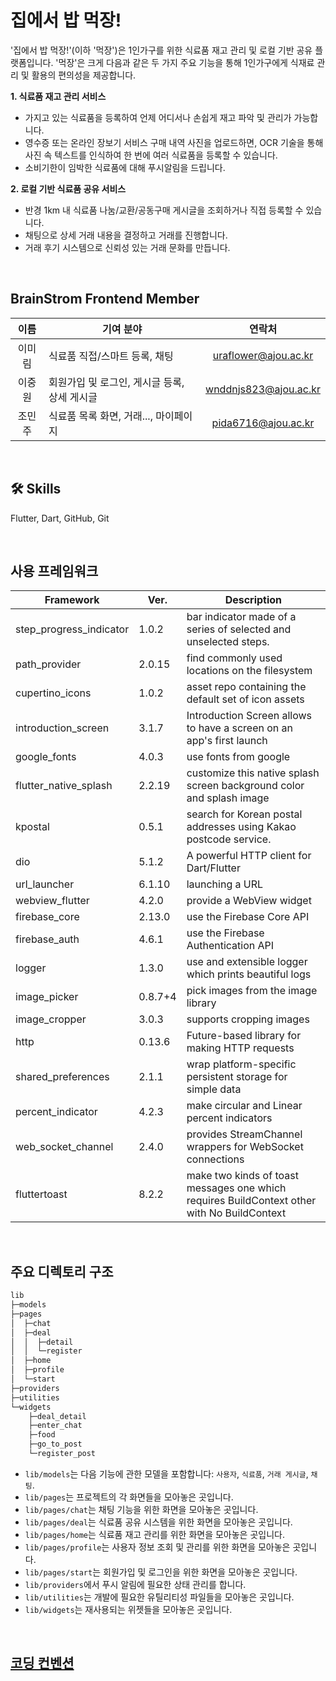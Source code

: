 # 집에서 밥 먹장!
'집에서 밥 먹장!'(이하 '먹장')은 1인가구를 위한 식료품 재고 관리 및 로컬 기반 공유 플랫폼입니다. '먹장'은 크게 다음과 같은 두 가지 주요 기능을 통해 1인가구에게 식재료 관리 및 활용의 편의성을 제공합니다.  

**1. 식료품 재고 관리 서비스**
  - 가지고 있는 식료품을 등록하여 언제 어디서나 손쉽게 재고 파악 및 관리가 가능합니다.
  - 영수증 또는 온라인 장보기 서비스 구매 내역 사진을 업로드하면, OCR 기술을 통해 사진 속 텍스트를 인식하여 한 번에 여러 식료품을 등록할 수 있습니다.
  - 소비기한이 임박한 식료품에 대해 푸시알림을 드립니다.
  
**2. 로컬 기반 식료품 공유 서비스**
  - 반경 1km 내 식료품 나눔/교환/공동구매 게시글을 조회하거나 직접 등록할 수 있습니다.
  - 채팅으로 상세 거래 내용을 결정하고 거래를 진행합니다.
  - 거래 후기 시스템으로 신뢰성 있는 거래 문화를 만듭니다.

<br/>

## BrainStrom Frontend Member
|이름|기여 분야|연락처|
|:---:|---|:---:|
|이미림|식료품 직접/스마트 등록, 채팅|uraflower@ajou.ac.kr|
|이중원|회원가입 및 로그인, 게시글 등록, 상세 게시글 |wnddnjs823@ajou.ac.kr|
|조민주|식료품 목록 화면, 거래..., 마이페이지|pida6716@ajou.ac.kr|

<br/>

## 🛠 Skills
Flutter, Dart, GitHub, Git

<br/>

## 사용 프레임워크

|Framework |Ver.|Description|
|------|---|---|
|step_progress_indicator|1.0.2|bar indicator made of a series of selected and unselected steps.|
|path_provider|2.0.15|find commonly used locations on the filesystem|
|cupertino_icons|1.0.2|asset repo containing the default set of icon assets|
|introduction_screen|3.1.7|Introduction Screen allows to have a screen on an app's first launch|
|google_fonts|4.0.3|use fonts from google|
|flutter_native_splash|2.2.19|customize this native splash screen background color and splash image|
|kpostal|0.5.1|search for Korean postal addresses using Kakao postcode service.|
|dio|5.1.2|A powerful HTTP client for Dart/Flutter|
|url_launcher|6.1.10|launching a URL|
|webview_flutter|4.2.0|provide a WebView widget|
|firebase_core|2.13.0|use the Firebase Core API|
|firebase_auth|4.6.1|use the Firebase Authentication API|
|logger|1.3.0|use and extensible logger which prints beautiful logs|
|image_picker|0.8.7+4|pick images from the image library|
|image_cropper|3.0.3|supports cropping images|
|http|0.13.6|Future-based library for making HTTP requests|
|shared_preferences|2.1.1|wrap platform-specific persistent storage for simple data|
|percent_indicator|4.2.3|make circular and Linear percent indicators|
|web_socket_channel|2.4.0|provides StreamChannel wrappers for WebSocket connections|
|fluttertoast|8.2.2|make two kinds of toast messages one which requires BuildContext other with No BuildContext|

<br/>

## 주요 디렉토리 구조
```bash
lib
├─models
├─pages
│  ├─chat
│  ├─deal
│  │  ├─detail
│  │  └─register
│  ├─home
│  ├─profile
│  └─start
├─providers
├─utilities
└─widgets
    ├─deal_detail
    ├─enter_chat
    ├─food
    ├─go_to_post
    └─register_post
``` 

- `lib/models`는 다음 기능에 관한 모델을 포함합니다: `사용자`, `식료품`, `거래 게시글`, `채팅`.
- `lib/pages`는 프로젝트의 각 화면들을 모아놓은 곳입니다.
- `lib/pages/chat`는 채팅 기능을 위한 화면을 모아놓은 곳입니다.
- `lib/pages/deal`는 식료품 공유 시스템을 위한 화면을 모아놓은 곳입니다.
- `lib/pages/home`는 식료품 재고 관리를 위한 화면을 모아놓은 곳입니다.
- `lib/pages/profile`는 사용자 정보 조회 및 관리를 위한 화면을 모아놓은 곳입니다.
- `lib/pages/start`는 회원가입 및 로그인을 위한 화면을 모아놓은 곳입니다.
- `lib/providers`에서 푸시 알림에 필요한 상태 관리를 합니다.
- `lib/utilities`는 개발에 필요한 유틸리티성 파일들을 모아놓은 곳입니다.
- `lib/widgets`는 재사용되는 위젯들을 모아놓은 곳입니다.

<br/>

## [코딩 컨벤션](https://github.com/BrainStorm-sc21/BrainStorm-FE/wiki/Convention)


